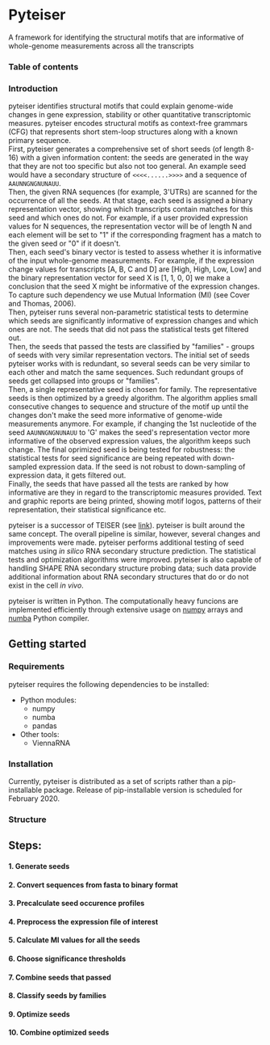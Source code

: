 # Pyteiser
A framework for identifying the structural motifs that are informative of whole-genome measurements across all the transcripts

### Table of contents

### Introduction
pyteiser identifies structural motifs that could explain genome-wide changes in gene expression, stability or other quantitative transcriptomic measures.
pyteiser encodes structural motifs as context-free grammars (CFG) that represents short stem-loop structures along with a known primary sequence. <br>
First, pyteiser generates a comprehensive set of short seeds (of length 8-16) with a given information content: the seeds are generated in the way that they are not too specific but also not too general. An example seed would have a secondary structure of `<<<<......>>>>` and a sequence of `AAUNNGNGNUNAUU`. <br>
Then, the given RNA sequences (for example, 3'UTRs) are scanned for the occurrence of all the seeds. At that stage, each seed is assigned a binary representation vector, showing which transcripts contain matches for this seed and which ones do not. For example, if a user provided expression values for N sequences, the representation vector will be of length N and each element will be set to "1" if the corresponding fragment has a match to the given seed or "0" if it doesn't.  <br>
Then, each seed's binary vector is tested to assess whether it is informative of the input whole-genome measurements. For example, if the expression change values for transcripts [A, B, C and D] are [High, High, Low, Low] and the binary representation vector for seed X is [1, 1, 0, 0] we make a conclusion that the seed X might be informative of the expression changes. To capture such dependency we use Mutual Information (MI) (see Cover and Thomas, 2006). <br>
Then, pyteiser runs several non-parametric statistical tests to determine which seeds are significantly informative of expression changes and which ones are not. The seeds that did not pass the statistical tests get filtered out. <br>
Then, the seeds that passed the tests are classified by "families" - groups of seeds with very similar representation vectors. The initial set of seeds pyteiser works with is redundant, so several seeds can be very similar to each other and match the same sequences. Such redundant groups of seeds get collapsed into groups or "families". <br>
Then, a single representative seed is chosen for family. The representative seeds is then optimized by a greedy algorithm. The algorithm applies small consecutive changes to sequence and structure of the motif up until the changes don't make the seed more informative of genome-wide measurements anymore. For example, if changing the 1st nucleotide of the seed `AAUNNGNGNUNAUU` to 'G' makes the seed's representation vector more informative of the observed expression values, the algorithm keeps such change. The final oprimized seed is being tested for robustness: the statistical tests for seed significance are being repeated with down-sampled expression data. If the seed is not robust to down-sampling of expression data, it gets filtered out. <br>
Finally, the seeds that have passed all the tests are ranked by how informative are they in regard to the transcriptomic measures provided. Text and graphic reports are being printed, showing motif logos, patterns of their representation, their statistical significance etc. <br>

pyteiser is a successor of TEISER (see [link](https://tavazoielab.c2b2.columbia.edu/TEISER/)). pyteiser is built around the same concept. The overall pipeline is similar, however, several changes and improvements were made. pyteiser performs additional testing of seed matches using *in silico* RNA secondary structure prediction. The statistical tests and optimization algorithms were improved. pyteiser is also capable of handling SHAPE RNA secondary structure probing data; such data provide additional information about RNA secondary structures that do or do not exist in the cell *in vivo*.

pyteiser is written in Python. The computationally heavy funcions are implemented efficiently through extensive usage on [numpy](https://numpy.org/) arrays and [numba](http://numba.pydata.org/) Python compiler.

## Getting started
### Requirements
pyteiser requires the following dependencies to be installed:
- Python modules:
	- numpy
	- numba
	- pandas
- Other tools:
	- ViennaRNA

### Installation
Currently, pyteiser is distributed as a set of scripts rather than a pip-installable package. Release of pip-installable version is scheduled for February 2020. 

### Structure


## Steps:
#### 1. Generate seeds
#### 2. Convert sequences from fasta to binary format
#### 3. Precalculate seed occurence profiles
#### 4. Preprocess the expression file of interest
#### 5. Calculate MI values for all the seeds
#### 6. Choose significance thresholds
#### 7. Combine seeds that passed
#### 8. Classify seeds by families
#### 9. Optimize seeds
#### 10. Combine optimized seeds
